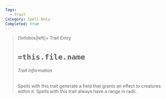 ```yaml
---
Tags:
  - Trait
Category: Spell-Only
Completed: true
---
```

> [!infobox|left]+ Trait Entry
> # `=this.file.name`
> ###### Trait Information
> Spells with this trait generate a field that grants an effect to creatures within it. Spells with this trait always have a range in radii.